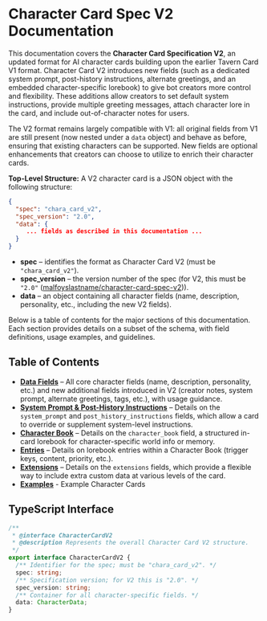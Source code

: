 # Character Card Spec V2 Documentation

This documentation covers the **Character Card Specification V2**, an updated format for AI character cards building upon the earlier Tavern Card V1 format. Character Card V2 introduces new fields (such as a dedicated system prompt, post-history instructions, alternate greetings, and an embedded character-specific lorebook) to give bot creators more control and flexibility. These additions allow creators to set default system instructions, provide multiple greeting messages, attach character lore in the card, and include out-of-character notes for users.

The V2 format remains largely compatible with V1: all original fields from V1 are still present (now nested under a `data` object) and behave as before, ensuring that existing characters can be supported. New fields are optional enhancements that creators can choose to utilize to enrich their character cards.

**Top-Level Structure:** A V2 character card is a JSON object with the following structure:

```json
{
  "spec": "chara_card_v2",
  "spec_version": "2.0",
  "data": {
     ... fields as described in this documentation ...
  }
}
```

- **spec** – identifies the format as Character Card V2 (must be `"chara_card_v2"`).
- **spec_version** – the version number of the spec (for V2, this must be `"2.0"` ([malfoyslastname/character-card-spec-v2](https://github.com/malfoyslastname/character-card-spec-v2/blob/main/spec_v2.md#:~:text=))).
- **data** – an object containing all character fields (name, description, personality, etc., including the new V2 fields).

Below is a table of contents for the major sections of this documentation. Each section provides details on a subset of the schema, with field definitions, usage examples, and guidelines.

## Table of Contents

- **[Data Fields](data.md)** – All core character fields (name, description, personality, etc.) and new additional fields introduced in V2 (creator notes, system prompt, alternate greetings, tags, etc.), with usage guidance.
- **[System Prompt & Post-History Instructions](system_prompt.md)** – Details on the `system_prompt` and `post_history_instructions` fields, which allow a card to override or supplement system-level instructions.
- **[Character Book](character_book.md)** – Details on the `character_book` field, a structured in-card lorebook for character-specific world info or memory.
- **[Entries](entries.md)** – Details on lorebook entries within a Character Book (trigger keys, content, priority, etc.).
- **[Extensions](extensions.md)** – Details on the `extensions` fields, which provide a flexible way to include extra custom data at various levels of the card.
- **[Examples](examples.md)** - Example Character Cards

## TypeScript Interface

```typescript
/**
 * @interface CharacterCardV2
 * @description Represents the overall Character Card V2 structure.
 */
export interface CharacterCardV2 {
  /** Identifier for the spec; must be "chara_card_v2". */
  spec: string;
  /** Specification version; for V2 this is "2.0". */
  spec_version: string;
  /** Container for all character-specific fields. */
  data: CharacterData;
}
```
